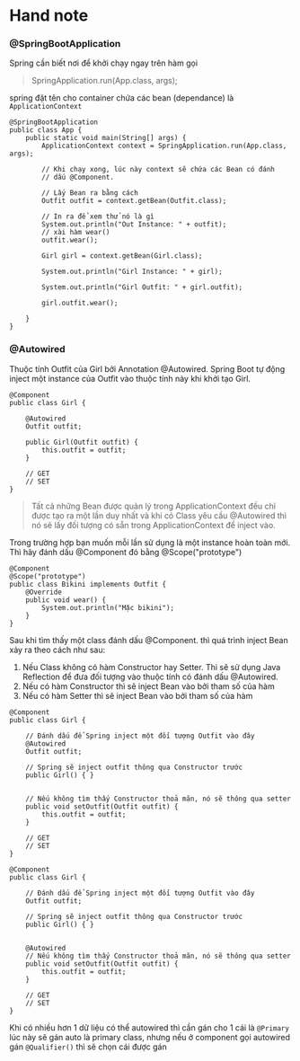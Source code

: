 # Hand note

### @SpringBootApplication 
Spring cần biết nơi để khởi chạy ngay trên hàm gọi 
> SpringApplication.run(App.class, args);

spring đặt tên cho container chứa các bean (dependance) là ```ApplicationContext```


```
@SpringBootApplication
public class App {
    public static void main(String[] args) {
        ApplicationContext context = SpringApplication.run(App.class, args);

        // Khi chạy xong, lúc này context sẽ chứa các Bean có đánh
        // dấu @Component.

        // Lấy Bean ra bằng cách
        Outfit outfit = context.getBean(Outfit.class);

        // In ra để xem thử nó là gì
        System.out.println("Out Instance: " + outfit);
        // xài hàm wear()
        outfit.wear();

        Girl girl = context.getBean(Girl.class);

        System.out.println("Girl Instance: " + girl);

        System.out.println("Girl Outfit: " + girl.outfit);

        girl.outfit.wear();

    }
}
```

###  @Autowired
Thuộc tính Outfit của Girl bởi Annotation @Autowired. Spring Boot tự động inject một instance của Outfit vào thuộc tính này khi khởi tạo Girl.
```
@Component
public class Girl {

    @Autowired
    Outfit outfit;

    public Girl(Outfit outfit) {
        this.outfit = outfit;
    }

    // GET
    // SET
}
```

> Tất cả những Bean được quản lý trong ApplicationContext đều chỉ được tạo ra một lần duy nhất và khi có Class yêu cầu @Autowired thì nó sẽ lấy đối tượng có sẵn trong ApplicationContext để inject vào.

Trong trường hợp bạn muốn mỗi lần sử dụng là một instance hoàn toàn mới. Thì hãy đánh dấu @Component đó bằng @Scope("prototype")

```
@Component
@Scope("prototype")
public class Bikini implements Outfit {
    @Override
    public void wear() {
        System.out.println("Mặc bikini");
    }
}
```


Sau khi tìm thấy một class đánh dấu @Component. thì quá trình inject Bean xảy ra theo cách như sau:
1. Nếu Class không có hàm Constructor hay Setter. Thì sẽ sử dụng Java Reflection để đưa đối tượng vào thuộc tính có đánh dấu @Autowired.
2. Nếu có hàm Constructor thì sẽ inject Bean vào bởi tham số của hàm
3. Nếu có hàm Setter thì sẽ inject Bean vào bởi tham số của hàm
```
@Component
public class Girl {

    // Đánh dấu để Spring inject một đối tượng Outfit vào đây
    @Autowired
    Outfit outfit;

    // Spring sẽ inject outfit thông qua Constructor trước
    public Girl() { }


    // Nếu không tìm thấy Constructor thoả mãn, nó sẽ thông qua setter
    public void setOutfit(Outfit outfit) {
        this.outfit = outfit;
    }

    // GET
    // SET
}

@Component
public class Girl {

    // Đánh dấu để Spring inject một đối tượng Outfit vào đây
    Outfit outfit;

    // Spring sẽ inject outfit thông qua Constructor trước
    public Girl() { }


    @Autowired
    // Nếu không tìm thấy Constructor thoả mãn, nó sẽ thông qua setter
    public void setOutfit(Outfit outfit) {
        this.outfit = outfit;
    }

    // GET
    // SET
}
```

Khi có nhiều hơn 1 dữ liệu có thể autowired thì cần gán cho 1 cái là ```@Primary``` lúc này sẽ gán auto là primary class, nhưng nếu ở component gọi autowired gán ```@Qualifier()``` thì sẽ chọn cái được gán